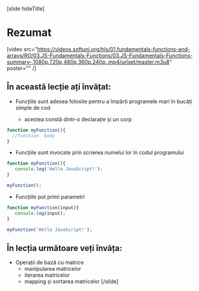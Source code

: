 [slide hideTitle]
# Rezumat

[video src="https://videos.softuni.org/hls/01.fundamentals-functions-and-arrays/RO/03.JS-Fundamentals-Functions/03.JS-Fundamentals-Functions-summary-,1080p,720p,480p,360p,240p,.mp4/urlset/master.m3u8" poster="" /]

## În această lecție ați învățat:

- Funcțiile sunt adesea folosite pentru a împărți programele mari în bucăți simple de cod

   - acestea constă dintr-o declarație și un corp
```js
function myFunction(){
  //function  body
}
```
- Funcțiile sunt invocate prin scrierea numelui lor în codul programului 
```js live
function myFunction(){
   console.log('Hello JavaScript!');
}

myFunction();
```
- Funcțiile pot primi parametri
```js live
function myFunction(input){
   console.log(input);
}

myFunction('Hello JavaScript!');
```

## În lecția următoare veți învăța:

- Operații de bază cu matrice
  - manipularea matricelor
  - iterarea matricelor
  - mapping și sortarea matricelor
[/slide]
